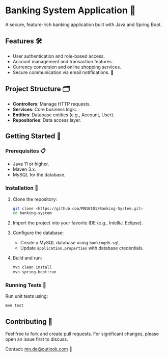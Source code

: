 
# Banking System Application  🏦

A secure, feature-rich banking application built with Java and Spring Boot.  

## Features 🛠️
- User authentication and role-based access.
- Account management and transaction features.
- Currency conversion and online shopping services.
- Secure communication via email notifications. 📧

## Project Structure 🗂️
- **Controllers**: Manage HTTP requests.
- **Services**: Core business logic.
- **Entities**: Database entities (e.g., Account, User).
- **Repositories**: Data access layer.

## Getting Started 🚀
### Prerequisites 📋
- Java 11 or higher.
- Maven 3.x.
- MySQL for the database.

### Installation 🔧
1. Clone the repository:
   ```bash
   git clone <https://github.com/MN10101/Banking-System.git>
   cd banking-system
   ```
2. Import the project into your favorite IDE (e.g., IntelliJ, Eclipse).
3. Configure the database:
   - Create a MySQL database using `bankingdb.sql`.
   - Update `application.properties` with database credentials.

4. Build and run:
   ```bash
   mvn clean install
   mvn spring-boot:run
   ```

### Running Tests 🧪
Run unit tests using:
```bash
mvn test
```

## Contributing 🤝
Feel free to fork and create pull requests. For significant changes, please open an issue first to discuss.

Contact: mn.de@outlook.com 📧
